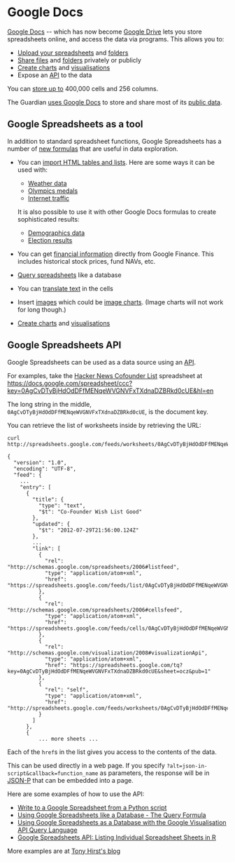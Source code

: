 # Google Docs

[Google Docs](https://docs.google.com/) -- which has now become [Google
Drive](https://drive.google.com/) lets you store spreadsheets online, and
access the data via programs. This allows you to:

- [Upload your spreadsheets](http://support.google.com/docs/bin/answer.py?answer=1250382)
  and [folders](http://support.google.com/docs/bin/answer.py?answer=1250384)
- [Share files](http://support.google.com/drive/bin/answer.py?answer=2494822)
  and [folders](http://support.google.com/drive/bin/answer.py?answer=2375030) privately
  or publicly
- [Create charts](http://support.google.com/docs/bin/answer.py?answer=63728)
  and [visualisations](https://developers.google.com/chart/interactive/docs/spreadsheets)
- Expose an [API](https://developers.google.com/google-apps/spreadsheets/) to the data

You can [store up to](http://support.google.com/docs/bin/answer.py?answer=2505921) 400,000 cells and 256 columns.

The Guardian [uses Google Docs](http://www.niemanlab.org/2010/08/how-the-guardian-is-pioneering-data-journalism-with-free-tools/)
to store and share most of its [public data](http://www.guardian.co.uk/data).

## Google Spreadsheets as a tool

In addition to standard spreadsheet functions, Google Spreadsheets has a number of
[new formulas](http://support.google.com/docs/bin/static.py?topic=25273&page=table.cs&tab=1240289)
that are useful in data exploration.

- You can [import HTML tables and lists](http://support.google.com/docs/bin/answer.py?answer=155182).
  Here are some ways it can be used with:
    - [Weather data](http://tins.rklau.com/2012/07/importhtml-and-google-spreadsheets.html)
    - [Olympics medals](http://mashe.hawksey.info/2012/05/hacking-stuff-together-with-google-spreadsheets-using-importhtml-to-create-a-winter-olympics-2010-medal-map/)
    - [Internet traffic](http://rud.is/b/2012/01/13/importhtml/)

  It is also possible to use it with other Google Docs formulas to create sophisticated results:
    - [Demographics data](http://mashe.hawksey.info/2012/09/reshaping-importhtml-data-in-google-spreadsheet-using-query-and-transpose-formula/)
    - [Election results](http://blog.ouseful.info/2010/03/11/screenscraping-with-google-spreadsheets-app-script-and-the-importhtml-formula/)

- You can get [financial information](http://support.google.com/docs/bin/answer.py?answer=155178)
  directly from Google Finance. This includes historical stock prices, fund NAVs, etc.

- [Query spreadsheets](http://support.google.com/docs/bin/answer.py?answer=1388882) like a database

- You can [translate text](http://support.google.com/docs/bin/answer.py?answer=1388877) in the cells

- Insert [images](http://support.google.com/docs/bin/answer.py?answer=1388859) which could be
  [image charts](https://developers.google.com/chart/image/). (Image charts will not work for long though.)

- [Create charts](http://support.google.com/docs/bin/answer.py?answer=63728)
  and [visualisations](https://developers.google.com/chart/interactive/docs/spreadsheets)

## Google Spreadsheets API

Google Spreadsheets can be used as a data source using an [API](https://developers.google.com/google-apps/spreadsheets/).

For examples, take the [Hacker News Cofounder List](https://docs.google.com/spreadsheet/ccc?key=0AgCvDTyBjHdOdDFfMENqeWVGNVFxTXdnaDZBRkd0cUE&hl=en) spreadsheet
at https://docs.google.com/spreadsheet/ccc?key=0AgCvDTyBjHdOdDFfMENqeWVGNVFxTXdnaDZBRkd0cUE&hl=en

The long string in the middle, `0AgCvDTyBjHdOdDFfMENqeWVGNVFxTXdnaDZBRkd0cUE`, is the document key.

You can retrieve the list of worksheets inside by retrieving the URL:

    curl http://spreadsheets.google.com/feeds/worksheets/0AgCvDTyBjHdOdDFfMENqeWVGNVFxTXdnaDZBRkd0cUE/public/basic

    {
      "version": "1.0",
      "encoding": "UTF-8",
      "feed": {
        ...
        "entry": [
          {
            "title": {
              "type": "text",
              "$t": "Co-Founder Wish List Good"
            },
            "updated": {
              "$t": "2012-07-29T21:56:00.124Z"
            },
            ...
            "link": [
              {
                "rel": "http://schemas.google.com/spreadsheets/2006#listfeed",
                "type": "application/atom+xml",
                "href": "https://spreadsheets.google.com/feeds/list/0AgCvDTyBjHdOdDFfMENqeWVGNVFxTXdnaDZBRkd0cUE/ocz/public/basic"
              },
              {
                "rel": "http://schemas.google.com/spreadsheets/2006#cellsfeed",
                "type": "application/atom+xml",
                "href": "https://spreadsheets.google.com/feeds/cells/0AgCvDTyBjHdOdDFfMENqeWVGNVFxTXdnaDZBRkd0cUE/ocz/public/basic"
              },
              {
                "rel": "http://schemas.google.com/visualization/2008#visualizationApi",
                "type": "application/atom+xml",
                "href": "https://spreadsheets.google.com/tq?key=0AgCvDTyBjHdOdDFfMENqeWVGNVFxTXdnaDZBRkd0cUE&sheet=ocz&pub=1"
              },
              {
                "rel": "self",
                "type": "application/atom+xml",
                "href": "http://spreadsheets.google.com/feeds/worksheets/0AgCvDTyBjHdOdDFfMENqeWVGNVFxTXdnaDZBRkd0cUE/public/basic/ocz"
              }
            ]
          },
          {
              ... more sheets ...

Each of the `href`s in the list gives you access to the contents of the data.

This can be used directly in a web page. If you specify `?alt=json-in-script&callback=function_name` as parameters,
the response will be in [JSON-P](http://en.wikipedia.org/wiki/JSONP) that can be embedded into a page.

Here are some examples of how to use the API:

- [Write to a Google Spreadsheet from a Python script](http://www.mattcutts.com/blog/write-google-spreadsheet-from-python/)
- [Using Google Spreadsheets like a Database - The Query Formula](http://blog.ouseful.info/2010/01/19/using-google-spreadsheets-like-a-database-the-query-formula/)
- [Using Google Spreadsheets as a Database with the Google Visualisation API Query Language](http://blog.ouseful.info/2009/05/18/using-google-spreadsheets-as-a-databace-with-the-google-visualisation-api-query-language/)
- [Google Spreadsheets API: Listing Individual Spreadsheet Sheets in R](http://blog.ouseful.info/2011/09/07/google-spreadsheets-api-listing-individual-spreadsheet-sheets-in-r/)

More examples are at [Tony Hirst's blog](http://blog.ouseful.info/tag/google-spreadsheet/)
